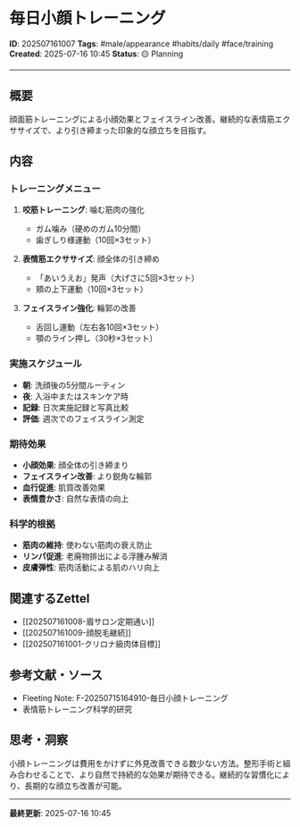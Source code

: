 # 毎日小顔トレーニング

**ID**: 202507161007
**Tags**: #male/appearance #habits/daily #face/training
**Created**: 2025-07-16 10:45
**Status**: 🟡 Planning

---

## 概要
顔面筋トレーニングによる小顔効果とフェイスライン改善。継続的な表情筋エクササイズで、より引き締まった印象的な顔立ちを目指す。

## 内容

### トレーニングメニュー
1. **咬筋トレーニング**: 噛む筋肉の強化
   - ガム噛み（硬めのガム10分間）
   - 歯ぎしり様運動（10回×3セット）

2. **表情筋エクササイズ**: 顔全体の引き締め
   - 「あいうえお」発声（大げさに5回×3セット）
   - 頬の上下運動（10回×3セット）

3. **フェイスライン強化**: 輪郭の改善
   - 舌回し運動（左右各10回×3セット）
   - 顎のライン押し（30秒×3セット）

### 実施スケジュール
- **朝**: 洗顔後の5分間ルーティン
- **夜**: 入浴中またはスキンケア時
- **記録**: 日次実施記録と写真比較
- **評価**: 週次でのフェイスライン測定

### 期待効果
- **小顔効果**: 顔全体の引き締まり
- **フェイスライン改善**: より鋭角な輪郭
- **血行促進**: 肌質改善効果
- **表情豊かさ**: 自然な表情の向上

### 科学的根拠
- **筋肉の維持**: 使わない筋肉の衰え防止
- **リンパ促進**: 老廃物排出による浮腫み解消
- **皮膚弾性**: 筋肉活動による肌のハリ向上

## 関連するZettel
- [[202507161008-眉サロン定期通い]]
- [[202507161009-顔脱毛継続]]
- [[202507161001-クリロナ級肉体目標]]

## 参考文献・ソース
- Fleeting Note: F-20250715164910-毎日小顔トレーニング
- 表情筋トレーニング科学的研究

## 思考・洞察
小顔トレーニングは費用をかけずに外見改善できる数少ない方法。整形手術と組み合わせることで、より自然で持続的な効果が期待できる。継続的な習慣化により、長期的な顔立ち改善が可能。

---

**最終更新**: 2025-07-16 10:45